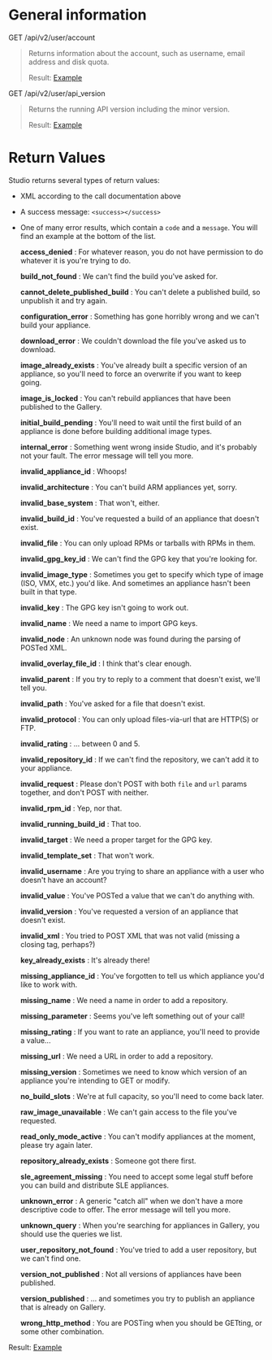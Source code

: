 # General information

GET /api/v2/user/account
>Returns information about the account, such as username, email address
>and disk quota.
>
>Result: [Example](account.xml)

GET /api/v2/user/api_version
>Returns the running API version including the minor version.
>
>Result: [Example](api_version.xml)

# Return Values

Studio returns several types of return values:

* XML according to the call documentation above
* A success message: `<success></success>`
* One of many error results, which contain a `code` and a `message`.
  You will find an example at the bottom of the list.

  __access_denied__
  : For whatever reason, you do not have permission to do whatever it is
    you're trying to do.

  __build_not_found__
  : We can't find the build you've asked for.

  __cannot_delete_published_build__
  : You can't delete a published build, so unpublish it and try again.

  __configuration_error__
  : Something has gone horribly wrong and we can't build your appliance.

  __download_error__
  : We couldn't download the file you've asked us to download.

  __image_already_exists__
  : You've already built a specific version of an appliance, so you'll
    need to force an overwrite if you want to keep going.

  __image_is_locked__
  : You can't rebuild appliances that have been published to the Gallery.

  __initial_build_pending__
  : You'll need to wait until the first build of an appliance is done
    before building additional image types.

  __internal_error__
  : Something went wrong inside Studio, and it's probably not your
    fault.
    The error message will tell you more.

  __invalid_appliance_id__
  : Whoops!

  __invalid_architecture__
  : You can't build ARM appliances yet, sorry.

  __invalid_base_system__
  : That won't, either.

  __invalid_build_id__
  : You've requested a build of an appliance that doesn't exist.

  __invalid_file__
  : You can only upload RPMs or tarballs with RPMs in them.

  __invalid_gpg_key_id__
  : We can't find the GPG key that you're looking for.

  __invalid_image_type__
  : Sometimes you get to specify which type of image (ISO, VMX, etc.)
    you'd like.  And sometimes an appliance hasn't been built in that
    type.

  __invalid_key__
  : The GPG key isn't going to work out.

  __invalid_name__
  : We need a name to import GPG keys.

  __invalid_node__
  : An unknown node was found during the parsing of POSTed XML.

  __invalid_overlay_file_id__
  : I think that's clear enough.

  __invalid_parent__
  : If you try to reply to a comment that doesn't exist, we'll tell you.

  __invalid_path__
  : You've asked for a file that doesn't exist.

  __invalid_protocol__
  : You can only upload files-via-url that are HTTP(S) or FTP.

  __invalid_rating__
  : ... between 0 and 5.

  __invalid_repository_id__
  : If we can't find the repository, we can't add it to your appliance.

  __invalid_request__
  : Please don't POST with both `file` and `url` params together, and
    don't POST with neither.

  __invalid_rpm_id__
  : Yep, nor that.

  __invalid_running_build_id__
  : That too.

  __invalid_target__
  : We need a proper target for the GPG key.

  __invalid_template_set__
  : That won't work.

  __invalid_username__
  : Are you trying to share an appliance with a user who doesn't have an
    account?

  __invalid_value__
  : You've POSTed a value that we can't do anything with.

  __invalid_version__
  : You've requested a version of an appliance that doesn't exist.

  __invalid_xml__
  : You tried to POST XML that was not valid (missing a closing tag, perhaps?)

  __key_already_exists__
  : It's already there!

  __missing_appliance_id__
  : You've forgotten to tell us which appliance you'd like to work with.

  __missing_name__
  : We need a name in order to add a repository.

  __missing_parameter__
  : Seems you've left something out of your call!

  __missing_rating__
  : If you want to rate an appliance, you'll need to provide a value...

  __missing_url__
  : We need a URL in order to add a repository.

  __missing_version__
  : Sometimes we need to know which version of an appliance you're
    intending to GET or modify.

  __no_build_slots__
  : We're at full capacity, so you'll need to come back later.

  __raw_image_unavailable__
  : We can't gain access to the file you've requested.

  __read_only_mode_active__
  : You can't modify appliances at the moment, please try again later.

  __repository_already_exists__
  : Someone got there first.

  __sle_agreement_missing__
  : You need to accept some legal stuff before you can build and
    distribute SLE appliances.

  __unknown_error__
  : A generic "catch all" when we don't have a more descriptive code to offer.  The error message will tell you more.

  __unknown_query__
  : When you're searching for appliances in Gallery, you should use the
    queries we list.

  __user_repository_not_found__
  : You've tried to add a user repository, but we can't find one.

  __version_not_published__
  : Not all versions of appliances have been published.

  __version_published__
  : ... and sometimes you try to publish an appliance that is already on
    Gallery.

  __wrong_http_method__
  : You are POSTing when you should be GETting, or some other combination.

Result: [Example](generic_error_example.xml)
